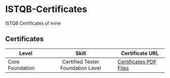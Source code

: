 # ISTQB-Certificates
ISTQB Certificates of mine

## Certificates
Level | Skill | Certificate URL
--- | :---: | ---
Core Foundation | Certified Tester Foundation Level | [Certificates PDF Files](https://github.com/Revanth-Baskaran/tosca-certifications/tree/main/certificates-pdf-files)
